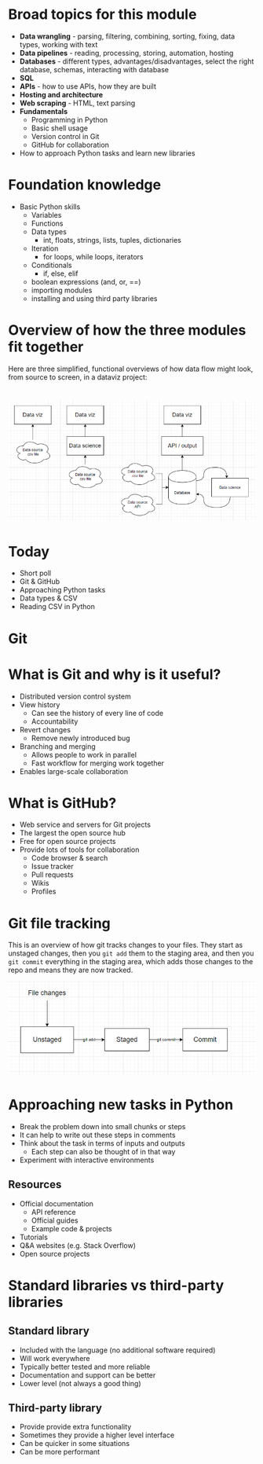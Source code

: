# Broad topics for this module

- **Data wrangling** - parsing, filtering, combining, sorting, fixing, data types, working with text
- **Data pipelines** - reading, processing, storing, automation, hosting
- **Databases** - different types, advantages/disadvantages, select the right database, schemas, interacting with database
- **SQL**
- **APIs** - how to use APIs, how they are built
- **Hosting and architecture**
- **Web scraping** - HTML, text parsing
- **Fundamentals**
  - Programming in Python
  - Basic shell usage
  - Version control in Git
  - GitHub for collaboration
- How to approach Python tasks and learn new libraries

# Foundation knowledge

- Basic Python skills
  - Variables
  - Functions
  - Data types
    - int, floats, strings, lists, tuples, dictionaries
  - Iteration
    - for loops, while loops, iterators
  - Conditionals
    - if, else, elif
  - boolean expressions (and, or, ==)
  - importing modules
  - installing and using third party libraries

# Overview of how the three modules fit together

Here are three simplified, functional overviews of how data flow might look, from source to screen, in a dataviz project:
# ![](week1-modules.png)

# Today

- Short poll
- Git & GitHub
- Approaching Python tasks
- Data types & CSV
- Reading CSV in Python

# Git

# What is Git and why is it useful?

- Distributed version control system
- View history
  - Can see the history of every line of code
  - Accountability
- Revert changes
  - Remove newly introduced bug
- Branching and merging
  - Allows people to work in parallel
  - Fast workflow for merging work together
- Enables large-scale collaboration

# What is GitHub?

- Web service and servers for Git projects
- The largest the open source hub
- Free for open source projects
- Provide lots of tools for collaboration
  - Code browser & search
  - Issue tracker
  - Pull requests
  - Wikis
  - Profiles

# Git file tracking

This is an overview of how git tracks changes to your files. They start as unstaged changes, then you `git add` them to the staging area, and then you `git commit` everything in the staging area, which adds those changes to the repo and means they are now tracked.

![](week1-gitchanges.png)

# Approaching new tasks in Python

- Break the problem down into small chunks or steps
- It can help to write out these steps in comments
- Think about the task in terms of inputs and outputs
  - Each step can also be thought of in that way
- Experiment with interactive environments

## Resources

- Official documentation
  - API reference
  - Official guides
  - Example code & projects
- Tutorials
- Q&A websites (e.g. Stack Overflow)
- Open source projects

# Standard libraries vs third-party libraries

## Standard library

- Included with the language (no additional software required)
- Will work everywhere
- Typically better tested and more reliable
- Documentation and support can be better
- Lower level (not always a good thing)

## Third-party library

- Provide provide extra functionality
- Sometimes they provide a higher level interface
- Can be quicker in some situations
- Can be more performant

